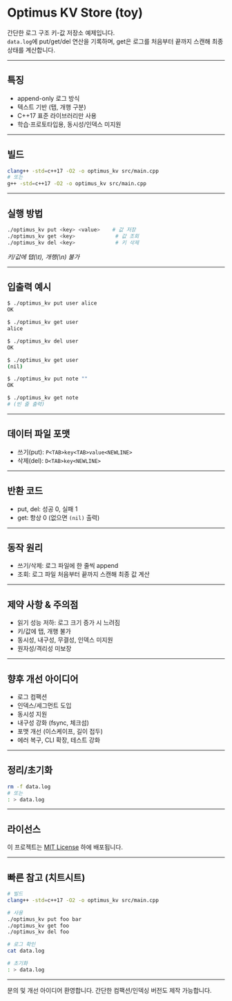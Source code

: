 # Optimus KV Store (toy)

간단한 로그 구조 키-값 저장소 예제입니다.  
`data.log`에 put/get/del 연산을 기록하며, get은 로그를 처음부터 끝까지 스캔해 최종 상태를 계산합니다.

---

## 특징
- append-only 로그 방식
- 텍스트 기반 (탭, 개행 구분)
- C++17 표준 라이브러리만 사용
- 학습·프로토타입용, 동시성/인덱스 미지원

---

## 빌드

```bash
clang++ -std=c++17 -O2 -o optimus_kv src/main.cpp
# 또는
g++ -std=c++17 -O2 -o optimus_kv src/main.cpp
```

---

## 실행 방법

```bash
./optimus_kv put <key> <value>    # 값 저장
./optimus_kv get <key>             # 값 조회
./optimus_kv del <key>             # 키 삭제
```

*키/값에 탭(\t), 개행(\n) 불가*

---

## 입출력 예시

```bash
$ ./optimus_kv put user alice
OK

$ ./optimus_kv get user
alice

$ ./optimus_kv del user
OK

$ ./optimus_kv get user
(nil)

$ ./optimus_kv put note ""
OK

$ ./optimus_kv get note
# (빈 줄 출력)
```

---

## 데이터 파일 포맷

- 쓰기(put): `P<TAB>key<TAB>value<NEWLINE>`
- 삭제(del): `D<TAB>key<NEWLINE>`

---

## 반환 코드

- put, del: 성공 0, 실패 1
- get: 항상 0 (없으면 `(nil)` 출력)

---

## 동작 원리

- 쓰기/삭제: 로그 파일에 한 줄씩 append
- 조회: 로그 파일 처음부터 끝까지 스캔해 최종 값 계산

---

## 제약 사항 & 주의점

- 읽기 성능 저하: 로그 크기 증가 시 느려짐
- 키/값에 탭, 개행 불가
- 동시성, 내구성, 무결성, 인덱스 미지원
- 원자성/격리성 미보장

---

## 향후 개선 아이디어

- 로그 컴팩션
- 인덱스/세그먼트 도입
- 동시성 지원
- 내구성 강화 (fsync, 체크섬)
- 포맷 개선 (이스케이프, 길이 접두)
- 에러 복구, CLI 확장, 테스트 강화

---

## 정리/초기화

```bash
rm -f data.log
# 또는
: > data.log
```

---

## 라이선스

이 프로젝트는 [MIT License](LICENSE) 하에 배포됩니다.

---

## 빠른 참고 (치트시트)

```bash
# 빌드
clang++ -std=c++17 -O2 -o optimus_kv src/main.cpp

# 사용
./optimus_kv put foo bar
./optimus_kv get foo
./optimus_kv del foo

# 로그 확인
cat data.log

# 초기화
: > data.log
```

---

문의 및 개선 아이디어 환영합니다. 간단한 컴팩션/인덱싱 버전도 제작 가능합니다.